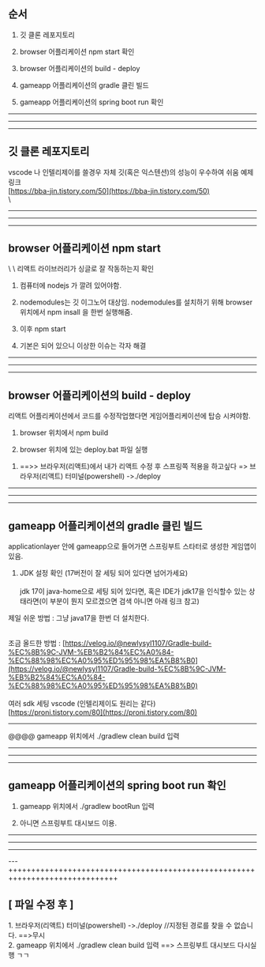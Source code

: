 <h2>순서</h2>

1. 깃 클론 레포지토리

2. browser 어플리케이션 npm start 확인

3. browser 어플리케이션의 build - deploy

4. gameapp 어플리케이션의 gradle 클린 빌드

5. gameapp 어플리케이션의 spring boot run 확인

<hr>
<hr>
<hr>

<h2>깃 클론 레포지토리</h2>

vscode 나 인텔리제이를 쓸경우 자체 깃(혹은 익스텐션)의 성능이 우수하여 쉬움 예제 링크 \
[https://bba-jin.tistory.com/50](https://bba-jin.tistory.com/50) \
 \
 
<hr>
<hr>
<hr>


<h2>browser 어플리케이션 npm start </h2>\
 \
리액트 라이브러리가 싱글로 잘 작동하는지 확인

1. 컴퓨터에 nodejs 가 깔려 있어야함.

2. nodemodules는 깃 이그노어 대상임. nodemodules를 설치하기 위해 browser 위치에서 npm insall 을 한번 실행해줌.

3. 이후 npm start

4. 기본은 되어 있으니 이상한 이슈는 각자 해결

<hr>
<hr>
<hr>


<h2>browser 어플리케이션의 build - deploy</h2>

리액트 어플리케이션에서 코드를 수정작업했다면 게임어플리케이션에 탑승 시켜야함.

1. browser 위치에서 npm build

2. browser 위치에 있는 deploy.bat 파일 실행

1)   ==>> 브라우저(리액트)에서 내가 리액트 수정 후 스프링쪽 적용을 하고싶다
   => 브라우저(리액트) 터미널(powershell) ->./deploy



<hr>
<hr>
<hr>



<h2>gameapp 어플리케이션의 gradle 클린 빌드</h2>

applicationlayer 안에 gameapp으로 들어가면 스프링부트 스타터로 생성한 게임앱이 있음.

1. JDK 설정 확인 (17버전이 잘 세팅 되어 있다면 넘어가세요) \
 \
jdk 17이 java-home으로 세팅 되어 있다면, 혹은 IDE가 jdk17을 인식할수 있는 상태라면(이 부분이 뭔지 모르겠으면 검색 아니면 아래 링크 참고)

제일 쉬운 방법 : 그냥 java17을 한번 더 설치한다.

 \
조금 올드한 방법 : [https://velog.io/@newlysyl1107/Gradle-build-%EC%8B%9C-JVM-%EB%B2%84%EC%A0%84-%EC%88%98%EC%A0%95%ED%95%98%EA%B8%B0](https://velog.io/@newlysyl1107/Gradle-build-%EC%8B%9C-JVM-%EB%B2%84%EC%A0%84-%EC%88%98%EC%A0%95%ED%95%98%EA%B8%B0) \
 \
여러 sdk 세팅 vscode (인텔리제이도 원리는 같다) \
[https://proni.tistory.com/80](https://proni.tistory.com/80)

---
@@@@ gameapp 위치에서 ./gradlew clean build 입력


<hr>
<hr>
<hr>


<h2>gameapp 어플리케이션의 spring boot run 확인</h2>

1. gameapp 위치에서 ./gradlew bootRun 입력

2. 아니면 스프링부트 대시보드 이용.
<hr>
<hr>
<hr>
---
   ++++++++++++++++++++++++++++++++++++++++++++++++++++++++++++++++++++++++++++++
<h2>[ 파일 수정 후 ]</h2>
1. 브라우저(리액트) 터미널(powershell) ->./deploy   //지정된 경로를 찾을 수 없습니다. ==>무시
<br>
2. gameapp 위치에서 ./gradlew clean build 입력
==> 스프링부트 대시보드 다시실행 ㄱㄱ 
